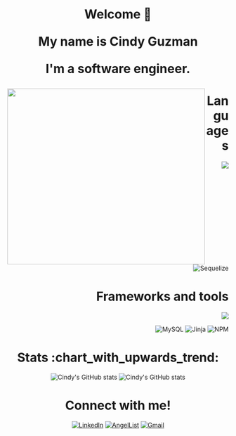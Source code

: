 
<h1 align="center"> Welcome 👋 <p> My name is Cindy Guzman </p> <p> I'm a software engineer. </p> </h1>
<div>
<img align="left" height='400px' width="450px" src='https://camo.githubusercontent.com/5ff9182d12e799168a3bb67b88df7388ae08ede3/68747470733a2f2f6d69726f2e6d656469756d2e636f6d2f6d61782f3837352f312a7164415731546a434e353768316c6275757a766368672e676966' />

</div>

<div align="right"> 
  
#  Languages
  
  <a href="https://skillicons.dev">
    <img src="https://skillicons.dev/icons?i=css,html,js,py&perline=4" />     
  </a> 
  
![Sequelize](https://img.shields.io/badge/Sequelize-52B0E7?style=for-the-badge&logo=Sequelize&logoColor=white)  

  
#  Frameworks and tools 
  
  <a href="https://skillicons.dev">
    <img src="https://skillicons.dev/icons?i=aws,docker,express,figma,flask,git,nodejs,postgres,react,redux,regex,sqlite,vscode,&perline=7" />
  </a>


![MySQL](https://img.shields.io/badge/mysql-%2300f.svg?style=for-the-badge&logo=mysql&logoColor=white)
![Jinja](https://img.shields.io/badge/jinja-white.svg?style=for-the-badge&logo=jinja&logoColor=black)
![NPM](https://img.shields.io/badge/NPM-%23000000.svg?style=for-the-badge&logo=npm&logoColor=white)

  
</div>

<div align="center">
<h1>Stats :chart_with_upwards_trend: </h1>
  
![Cindy's GitHub stats](https://github-readme-stats.vercel.app/api/top-langs/?username=c-rose-g&theme=midnight-purple&custom_title=Languages&langs_count=4&show_icons=true)
![Cindy's GitHub stats](https://github-readme-stats.vercel.app/api?username=c-rose-g&count_private=true&theme=midnight-purple&custom_title=Stats&hide=contribs&line_height=40)
</br>

</div>


<h1 align="center">Connect with me!</h1>
<div align="center">
  
<a href="https://www.linkedin.com/in/cindyroseguzman/" target="_blank">![LinkedIn](https://img.shields.io/badge/linkedin-%230077B5.svg?style=for-the-badge&logo=linkedin&logoColor=white)</a>
<a href="https://angel.co/u/cindy-rose-guzman" target="_blank">![AngelList](https://img.shields.io/badge/AngelList-%23D4D4D4.svg?style=for-the-badge&logo=AngelList&logoColor=black)</a>
<a href="mailto:dev.cindyrose.go@gmail.com">![Gmail](https://img.shields.io/badge/Gmail-D14836?style=for-the-badge&logo=gmail&logoColor=white)</a>
</div>
<!--


**c-rose-g/c-rose-g** is a ✨ _special_ ✨ repository because its `README.md` (this file) appears on your GitHub profile.
#  Frameworks and tools
Here are some ideas to get you started:

- 🔭 I’m currently working on ...
- 🌱 I’m currently learning ...
- 👯 I’m looking to collaborate on ...
- 🤔 I’m looking for help with ...
- 💬 Ask me about ...
- 📫 How to reach me: ...
- 😄 Pronouns: ...
- ⚡ Fun fact: ...
-->
